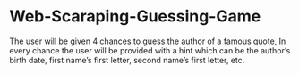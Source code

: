 # Web-Scaraping-Guessing-Game
The user will be given 4 chances to guess the author of a famous quote, In every chance the user will be provided with a hint which can be the author’s birth date, first name’s first letter, second name’s first letter, etc.
